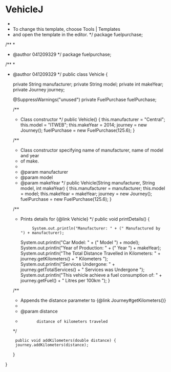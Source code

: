 VehicleJ
========
*
 * To change this template, choose Tools | Templates
 * and open the template in the editor.
 */
package fuelpurchase;

/**
 *
 * @author 041209329
 */
package fuelpurchase;

/**
 *
 * @author 041209329
 */
public class Vehicle {

   
	private String			manufacturer;
	private String			model;
	private int			makeYear;
        private Journey			journey;

	@SuppressWarnings("unused")
	private FuelPurchase	fuelPurchase;

	/**
	 * Class constructor
	 */
	public Vehicle() {
		this.manufacturer = "Central";
		this.model = "ITWEB";
		this.makeYear = 2014;
		journey = new Journey();
		fuelPurchase = new FuelPurchase(125.6);
	}

	/**
	 * Class constructor specifying name of manufacturer, name of model and year
	 * of make.
	 * 
	 * @param manufacturer
	 * @param model
	 * @param makeYear
	 */
	public Vehicle(String manufacturer, String model, int makeYear) {
		this.manufacturer = manufacturer;
		this.model = model;
		this.makeYear = makeYear;
		journey = new Journey();
		fuelPurchase = new FuelPurchase(125.6);
	}

	/**
	 * Prints details for {@link Vehicle}
	 */
	public void printDetails() {
		
                System.out.println("Manufacturer: " + (" Manufactured by ") + manufacturer);
		System.out.println("Car Model: " + (" Model ") + model);
		System.out.println("Year of Production: " + (" Year ") + makeYear);
                System.out.println("The Total Distance Travelled in Kilometers: " + journey.getKilometers() + " Kilometers ");
		System.out.println("Services Undergone: " + journey.getTotalServices() + " Services was Undergone ");
                System.out.println("This vehicle achieve a fuel consumption of: " + journey.getFuel() + " Litres per 100km ");
	}

	/**
	 * Appends the distance parameter to {@link Journey#getKilometers()}
	 * 
	 * @param distance
	 *            distance of kilometers traveled
	 */
	
        public void addKilometers(double distance) {
		journey.addKilometers(distance);
	}

}
